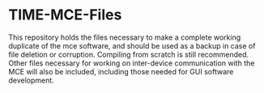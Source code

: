 # TIME-MCE-Files
This repository holds the files necessary to make a complete working duplicate of the mce software, and should be used as a backup in case of file deletion or corruption. Compiling from scratch is still recommended. Other files necessary for working on inter-device communication with the MCE will also be included, including those needed for GUI software development. 
